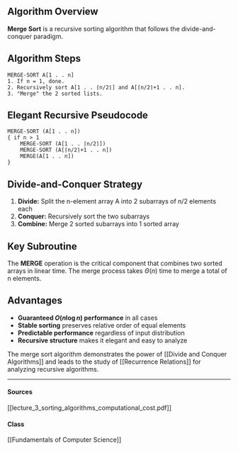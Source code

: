 ## Algorithm Overview

**Merge Sort** is a recursive sorting algorithm that follows the divide-and-conquer paradigm.

## Algorithm Steps

```
MERGE-SORT A[1 . . n]
1. If n = 1, done.
2. Recursively sort A[1 . . ⌈n/2⌉] and A[⌈n/2⌉+1 . . n].
3. "Merge" the 2 sorted lists.
```

## Elegant Recursive Pseudocode

```
MERGE-SORT (A[1 . . n])
{ if n > 1
    MERGE-SORT (A[1 . . ⌈n/2⌉])
    MERGE-SORT (A[⌈n/2⌉+1 . . n])
    MERGE(A[1 . . n])
}
```

## Divide-and-Conquer Strategy

1. **Divide:** Split the n-element array A into 2 subarrays of n/2 elements each
2. **Conquer:** Recursively sort the two subarrays  
3. **Combine:** Merge 2 sorted subarrays into 1 sorted array

## Key Subroutine

The **MERGE** operation is the critical component that combines two sorted arrays in linear time. The merge process takes $\Theta(n)$ time to merge a total of n elements.

## Advantages

- **Guaranteed $O(n \log n)$ performance** in all cases
- **Stable sorting** preserves relative order of equal elements
- **Predictable performance** regardless of input distribution
- **Recursive structure** makes it elegant and easy to analyze

The merge sort algorithm demonstrates the power of [[Divide and Conquer Algorithms]] and leads to the study of [[Recurrence Relations]] for analyzing recursive algorithms.

---
#### Sources
[[lecture_3_sorting_algorithms_computational_cost.pdf]]
#### Class
[[Fundamentals of Computer Science]]